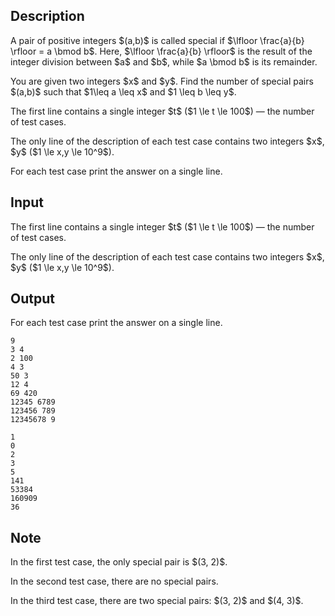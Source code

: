 ## Description

<div><p>A pair of positive integers $(a,b)$ is called <span class="tex-font-style-bf">special</span> if $\lfloor \frac{a}{b} \rfloor = a \bmod b$. Here, $\lfloor \frac{a}{b} \rfloor$ is the result of the integer division between $a$ and $b$, while $a \bmod b$ is its remainder.</p><p>You are given two integers $x$ and $y$. Find the number of special pairs $(a,b)$ such that $1\leq a \leq x$ and $1 \leq b \leq y$.</p></div><div class="input-specification"><p>The first line contains a single integer $t$ ($1 \le t \le 100$) — the number of test cases.</p><p>The only line of the description of each test case contains two integers $x$, $y$ ($1 \le x,y \le 10^9$).</p></div><div class="output-specification"><p>For each test case print the answer on a single line.</p></div>

## Input

<p>The first line contains a single integer $t$ ($1 \le t \le 100$) — the number of test cases.</p><p>The only line of the description of each test case contains two integers $x$, $y$ ($1 \le x,y \le 10^9$).</p>

## Output

<p>For each test case print the answer on a single line.</p>





```input1
9
3 4
2 100
4 3
50 3
12 4
69 420
12345 6789
123456 789
12345678 9
```




```output1
1
0
2
3
5
141
53384
160909
36
```



## Note

<p>In the first test case, the only special pair is $(3, 2)$.</p><p>In the second test case, there are no special pairs.</p><p>In the third test case, there are two special pairs: $(3, 2)$ and $(4, 3)$.</p>
